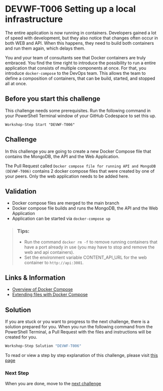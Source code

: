 # DEVWF-T006 Setting up a local infrastructure

The entire application is now running in containers. Developers gained a lot of speed with development, but they also notice that changes often occur in both WEB and API. When this happens, they need to build both containers and run them again, which delays them. 

You and your team of consultants see that Docker containers are truly embraced. You find the time right to introduce the possibility to run a entire application that consists of multiple components at once. For that, you introduce `docker-compose` to the DevOps team. This allows the team to define a composition of containers, that can be build, started, and stopped all at once.

## Before you start this challenge

This challenge needs some prerequisites. Run the following command in your PowerShell Terminal window of your GitHub Codespace to set this up.
```
Workshop-Step Start "DEVWF-T006"
```

## Challenge 

In this challenge you are going to create a new Docker Compose file that contains the MongoDB, the API and the Web Application. 

The Pull Request called `Docker compose file for running API and MongoDB (DEVWF-T006)` contains 2 docker compose files that were created by one of your peers. Only the web application needs to be added here. 

## Validation 

* Docker compose files are merged to the main branch
* Docker compose file builds and runs the MongoDB, the API and the Web Application
* Application can be started via `docker-compose up`

> ### Tips:
> - Run the command `docker rm -f` to remove running containers that have a port already in use (you may have to stop and remove the web and api containers).
> - Set the environment variable CONTENT_API_URL for the web container to `http://api:3001`.

## Links & Information

* [Overview of Docker Compose](https://docs.docker.com/compose/)
* [Extending files with Docker Compose](https://docs.docker.com/compose/extends/)

## Solution

If you are stuck or you want to progress to the next challenge, there is a solution prepared for you. When you run the following command from the PowerShell Terminal, a Pull Request with the files and instructions will be created for you. 

```powershell
Workshop-Step Solution "DEVWF-T006"
```

To read or view a step by step explanation of this challenge, please visit [this page](/Challenges/Module1-ImprovingDeveloperFlow/Step-By-Step/DEVWF-T006-SBS.md)

### Next Step
When you are done, move to the [next challenge](DEVWF-T007.md)